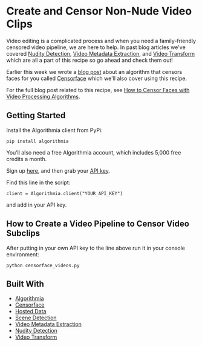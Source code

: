 # Create and Censor Non-Nude Video Clips

Video editing is a complicated process and when you need a family-friendly censored video pipeline, we are here to help. In past blog articles we've covered [Nudity Detection](https://blog.algorithmia.com/improving-nudity-detection-nsfw-image-recognition/), [Video Metadata Extraction](https://blog.algorithmia.com/introduction-video-metadata/), and [Video Transform](https://blog.algorithmia.com/introduction-to-video-transform/) which are all a part of this recipe so go ahead and check them out!

Earlier this week we wrote a [blog post](https://blog.algorithmia.com/censoring-faces-automatically/) about an algorithm that censors faces for you called [Censorface](https://algorithmia.com/algorithms/cv/CensorFace) which we'll also cover using this recipe. 

For the full blog post related to this recipe, see [How to Censor Faces with Video Processing Algorithms](http://blog.algorithmia.com/how-to-censor-faces-with-video-processing-algorithms).

## Getting Started

Install the Algorithmia client from PyPi:

```pip install algorithmia```

You’ll also need a free Algorithmia account, which includes 5,000 free credits a month.

Sign up [here](https://algorithmia.com/), and then grab your [API key](algorithmia.com/user#credentials).

Find this line in the script: 

```
client = Algorithmia.client("YOUR_API_KEY")
```
and add in your API key.

## How to Create a Video Pipeline to Censor Video Subclips

After putting in your own API key to the line above run it in your console environment:

```python censorface_videos.py```

## Built With
* [Algorithmia](https://algorithmia.com/)
* [Censorface](https://algorithmia.com/algorithms/cv/CensorFace)
* [Hosted Data](https://algorithmia.com/developers/data/hosted/)
* [Scene Detection](https://algorithmia.com/algorithms/media/SceneDetection)
* [Video Metadata Extraction](https://algorithmia.com/algorithms/media/VideoMetadataExtraction)
* [Nudity Detection](https://algorithmia.com/algorithms/sfw/NudityDetection)
* [Video Transform](https://algorithmia.com/algorithms/media/VideoTransform)
